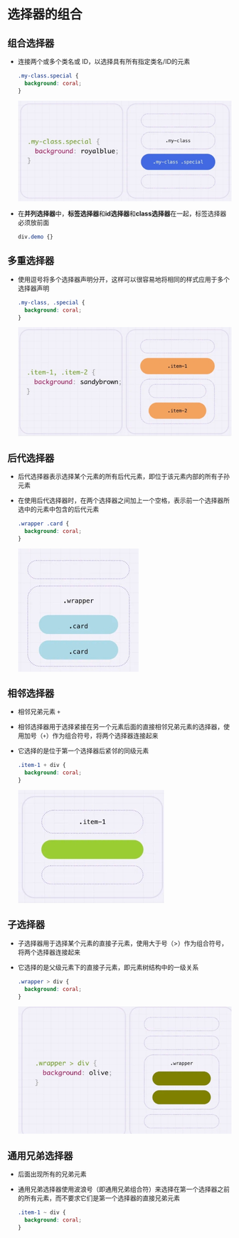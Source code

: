 # 选择器的组合

## 组合选择器

+ 连接两个或多个类名或 ID，以选择具有所有指定类名/ID的元素

  ```css
  .my-class.special {
    background: coral;
  }
  ```

  ![组合选择器](./images/组合选择器.png)

+ 在**并列选择器**中，**标签选择器**和**id选择器**和**class选择器**在一起，标签选择器必须放前面

  ```css
  div.demo {}
  ```

## 多重选择器

+ 使用逗号将多个选择器声明分开，这样可以很容易地将相同的样式应用于多个选择器声明

  ```css
  .my-class, .special {
    background: coral;
  }
  ```

  ![多重选择器](./images/多重选择器.png)

## 后代选择器

+ 后代选择器表示选择某个元素的所有后代元素，即位于该元素内部的所有子孙元素
+ 在使用后代选择器时，在两个选择器之间加上一个空格，表示前一个选择器所选中的元素中包含的后代元素

  ```css
  .wrapper .card {
    background: coral;
  }
  ```

  ![后代选择器](./images/后代选择器.png)

## 相邻选择器

+ 相邻兄弟元素 `+`
+ 相邻选择器用于选择紧接在另一个元素后面的直接相邻兄弟元素的选择器，使用加号（`+`）作为组合符号，将两个选择器连接起来
+ 它选择的是位于第一个选择器后紧邻的同级元素

  ```css
  .item-1 + div {
    background: coral;
  }
  ```

  ![相邻选择器](./images/相邻选择器.png)

## 子选择器

+ 子选择器用于选择某个元素的直接子元素，使用大于号（>）作为组合符号，将两个选择器连接起来
+ 它选择的是父级元素下的直接子元素，即元素树结构中的一级关系

  ```css
  .wrapper > div {
    background: coral;
  }
  ```

  ![子选择器](./images/子选择器.png)

## 通用兄弟选择器

+ 后面出现所有的兄弟元素
+ 通用兄弟选择器使用波浪号（即通用兄弟组合符）来选择在第一个选择器之前的所有元素，而不要求它们是第一个选择器的直接兄弟元素

  ```css
  .item-1 ~ div {
    background: coral;
  }
  ```
